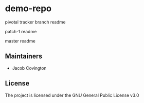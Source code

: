 # demo-repo

pivotal tracker branch readme

patch-1 readme

master readme

## Maintainers
+ Jacob Covington

## License

The project is licensed under the GNU General Public License v3.0

